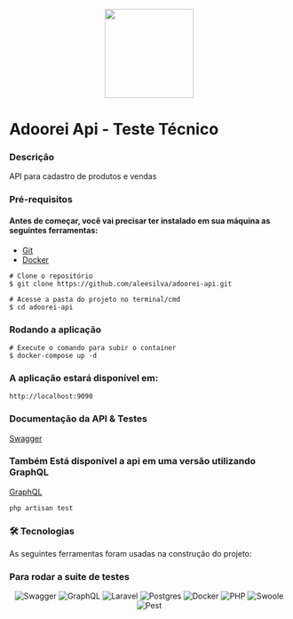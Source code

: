 <p align="center" dir="auto">
    <a target="_blank" rel="noopener noreferrer nofollow" href="https://camo.githubusercontent.com/cf25d81ab5acf028eda0aa2d361aca96198ef9d789a12a7e9b9931c8c799e297/68747470733a2f2f61646f6f7265692e73332e75732d656173742d322e616d617a6f6e6177732e636f6d2f696d616765732f6c6f6a655f74657374655f6c6f676f61646f6f7265695f313636323437363636332e706e67"><img src="https://camo.githubusercontent.com/cf25d81ab5acf028eda0aa2d361aca96198ef9d789a12a7e9b9931c8c799e297/68747470733a2f2f61646f6f7265692e73332e75732d656173742d322e616d617a6f6e6177732e636f6d2f696d616765732f6c6f6a655f74657374655f6c6f676f61646f6f7265695f313636323437363636332e706e67" width="160" data-canonical-src="https://adoorei.s3.us-east-2.amazonaws.com/images/loje_teste_logoadoorei_1662476663.png" style="max-width: 100%;"></a>
</p>

# Adoorei Api - Teste Técnico

### Descrição
API para cadastro de produtos e vendas

### Pré-requisitos
#### Antes de começar, você vai precisar ter instalado em sua máquina as seguintes ferramentas:
- [Git](https://git-scm.com)
- [Docker](https://www.docker.com/)
```
# Clone o repositório
$ git clone https://github.com/aleesilva/adoorei-api.git
```

```
# Acesse a pasta do projeto no terminal/cmd
$ cd adoorei-api
```
### Rodando a aplicação
```
# Execute o comando para subir o container
$ docker-compose up -d
```
### A aplicação estará disponível em:
```
http://localhost:9090
```

### Documentação da API & Testes
[Swagger](http://localhost:9090/api-docs)

### Também Está disponível a api em uma versão utilizando GraphQL
[GraphQL](http://localhost:9090/graphiql)


```
php artisan test
```

### 🛠 Tecnologias
As seguintes ferramentas foram usadas na construção do projeto:

### Para rodar a suite de testes


<p align="center">
    <img src="https://img.shields.io/badge/Swagger-85EA2D?style=for-the-badge&logo=swagger&logoColor=black" alt="Swagger" />
    <img src="https://img.shields.io/badge/GrahpQL-E10098?style=for-the-badge&logo=graphql&logoColor=white" alt="GraphQL" />
    <img src="https://img.shields.io/badge/Laravel-FF2D20?style=for-the-badge&logo=laravel&logoColor=white" alt="Laravel" />
    <img src="https://img.shields.io/badge/Potsgres-336791?style=for-the-badge&logo=postgresql&logoColor=white" alt="Postgres" />
    <img src="https://img.shields.io/badge/Docker-2496ED?style=for-the-badge&logo=docker&logoColor=white" alt="Docker" />
    <img src="https://img.shields.io/badge/PHP-777BB4?style=for-the-badge&logo=php&logoColor=white" alt="PHP" />
    <img src="https://img.shields.io/badge/Swoole-8DD6F9?style=for-the-badge&logo=swoole&logoColor=black" alt="Swoole" />
    <img src="https://img.shields.io/badge/Pest-8DD6F9?style=for-the-badge&logo=pest&logoColor=black" alt="Pest" />
</p>
